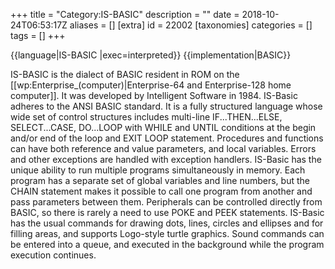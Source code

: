 +++
title = "Category:IS-BASIC"
description = ""
date = 2018-10-24T06:53:17Z
aliases = []
[extra]
id = 22002
[taxonomies]
categories = []
tags = []
+++

{{language|IS-BASIC
|exec=interpreted}}
{{implementation|BASIC}}

IS-BASIC is the dialect of BASIC resident in ROM on the [[wp:Enterprise_(computer)|Enterprise-64 and Enterprise-128 home computer]]. It was developed by Intelligent Software in 1984.
IS-Basic adheres to the ANSI BASIC standard. It is a fully structured language whose wide set of control structures includes multi-line IF...THEN...ELSE, SELECT...CASE, DO...LOOP with WHILE and UNTIL conditions at the begin and/or end of the loop and EXIT LOOP statement. Procedures and functions can have both reference and value parameters, and local variables. Errors and other exceptions are handled with exception handlers.
IS-Basic has the unique ability to run multiple programs simultaneously in memory. Each program has a separate set of global variables and line numbers, but the CHAIN statement makes it possible to call one program from another and pass parameters between them. Peripherals can be controlled directly from BASIC, so there is rarely a need to use POKE and PEEK statements. IS-Basic has the usual commands for drawing dots, lines, circles and ellipses and for filling areas, and supports Logo-style turtle graphics. Sound commands can be entered into a queue, and executed in the background while the program execution continues.
